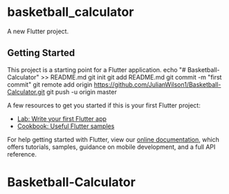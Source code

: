 # basketball_calculator

A new Flutter project.

## Getting Started

This project is a starting point for a Flutter application.
echo "# Basketball-Calculator" >> README.md
git init
git add README.md
git commit -m "first commit"
git remote add origin https://github.com/JulianWilson1/Basketball-Calculator.git
git push -u origin master


A few resources to get you started if this is your first Flutter project:

- [Lab: Write your first Flutter app](https://flutter.dev/docs/get-started/codelab)
- [Cookbook: Useful Flutter samples](https://flutter.dev/docs/cookbook)

For help getting started with Flutter, view our 
[online documentation](https://flutter.dev/docs), which offers tutorials, 
samples, guidance on mobile development, and a full API reference.
# Basketball-Calculator
